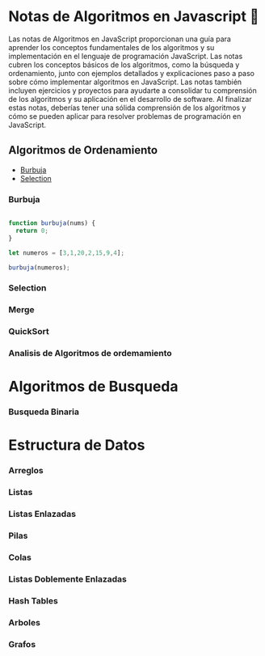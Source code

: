 # Notas de Algoritmos en Javascript 🍌

Las notas de Algoritmos en JavaScript proporcionan una guía para aprender los conceptos fundamentales de los algoritmos y su implementación en el lenguaje de programación JavaScript. Las notas cubren los conceptos básicos de los algoritmos, como la búsqueda y ordenamiento, junto con ejemplos detallados y explicaciones paso a paso sobre cómo implementar algoritmos en JavaScript. Las notas también incluyen ejercicios y proyectos para ayudarte a consolidar tu comprensión de los algoritmos y su aplicación en el desarrollo de software. Al finalizar estas notas, deberías tener una sólida comprensión de los algoritmos y cómo se pueden aplicar para resolver problemas de programación en JavaScript.

## Algoritmos de Ordenamiento

* [Burbuja](#burbuja)
* [Selection](#selection)

### Burbuja

```javascript

function burbuja(nums) {
  return 0;
}

let numeros = [3,1,20,2,15,9,4];

burbuja(numeros);
```

### Selection

### Merge

### QuickSort

### Analisis de Algoritmos de ordemamiento

# Algoritmos de Busqueda

### Busqueda Binaria

# Estructura de Datos

### Arreglos
### Listas
### Listas Enlazadas
### Pilas
### Colas
### Listas Doblemente Enlazadas
### Hash Tables
### Arboles
### Grafos
